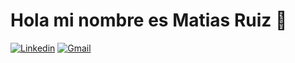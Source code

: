 # Hola mi nombre es Matias Ruiz 👋


[![Linkedin](https://e7.pngegg.com/pngimages/624/759/png-clipart-linkedin-computer-icons-logo-social-networking-service-facebook-miscellaneous-blue.png)](https://www.linkedin.com/in/matias-ruiz-mdz/) [![Gmail](https://img.shields.io/badge/-Gmail-c14438?style=flat&logo=Gmail&logoColor=white)](matimalcomcarp@gmail.com) 
